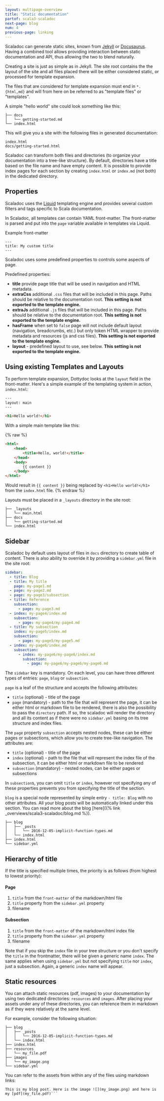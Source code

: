 ```yaml
---
layout: multipage-overview
title: "Static documentation"
partof: scala3-scaladoc
next-page: blog
num: 4
previous-page: linking
---
```


<!-- THIS FILE HAS BEEN GENERATED BY SCALADOC PREPROCESSOR. NOTE THAT ANY CHANGES TO THIS FILE CAN BE OVERRIDEN IN THE FUTURE -->

Scaladoc can generate static sites, known from [Jekyll](http://jekyllrb.com/) or [Docusaurus](https://docusaurus.io/).
Having a combined tool allows providing interaction between static documentation and API, thus allowing the two to blend naturally.

Creating a site is just as simple as in Jekyll. The site root contains the
the layout of the site and all files placed there will be either considered static,
or processed for template expansion.

The files that are considered for template expansion must end in `*.{html,md}`
and will from here on be referred to as "template files" or "templates".

A simple "hello world" site could look something like this:

```
├── docs
│   └── getting-started.md
└── index.html
```

This will give you a site with the following files in generated documentation:

```
index.html
docs/getting-started.html
```

Scaladoc can transform both files and directories (to organize your documentation into a tree-like structure). By default, directories have a title based on the file name and have empty content. It is possible to provide index pages for each section by creating `index.html` or `index.md` (not both) in the dedicated directory.

## Properties

Scaladoc uses the [Liquid](https://shopify.github.io/liquid/) templating engine
and provides several custom filters and tags specific to Scala
documentation.

In Scaladoc, all templates can contain YAML front-matter. The front-matter
is parsed and put into the `page` variable available in templates via Liquid.

Example front-matter

```
---
title: My custom title
---
```

Scaladoc uses some predefined properties to controls some aspects of page.

Predefined properties:

- **title** provide page title that will be used in navigation and HTML metadata.
- **extraCss** additional `.css` files that will be included in this page. Paths should be relative to the documentation root. **This setting is not exported to the template engine.**
- **extraJs** additional `.js` files that will be included in this page. Paths should be relative to the documentation root. **This setting is not exported to the template engine.**
- **hasFrame** when set to `false` page will not include default layout (navigation, breadcrumbs, etc.) but only token HTML wrapper to provide metadata and resources (js and css files). **This setting is not exported to the template engine.**
- **layout** - predefined layout to use, see below. **This setting is not exported to the template engine.**

## Using existing Templates and Layouts

To perform template expansion, Dottydoc looks at the `layout` field in the front-matter.
Here's a simple example of the templating system in action, `index.html`:

```html
---
layout: main
---

<h1>Hello world!</h1>
```

With a simple main template like this:

{% raw %}

```html
<html>
    <head>
        <title>Hello, world!</title>
    </head>
    <body>
        {{ content }}
    </body>
</html>
```

Would result in `{{ content }}` being replaced by `<h1>Hello world!</h1>` from
the `index.html` file.
{% endraw %}

Layouts must be placed in a `_layouts` directory in the site root:

```
├── _layouts
│   └── main.html
├── docs
│   └── getting-started.md
└── index.html
```

## Sidebar

Scaladoc by default uses layout of files in `docs` directory to create table of content. There is also ability to override it by providing a `sidebar.yml` file in the site root:

```yaml
sidebar:
  - title: Blog
  - title: My title
    page: my-page1.md
  - page: my-page2.md
  - page: my-page3/subsection
  - title: Reference
    subsection:
      - page: my-page3.md
  - index: my-page4/index.md
    subsection:
      - page: my-page4/my-page4.md
  - title: My subsection
    index: my-page5/index.md
    subsection:
      - page: my-page5/my-page5.md
  - index: my-page6/index.md
    subsection:
      - index: my-page6/my-page6/index.md
        subsection:
          - page: my-page6/my-page6/my-page6.md
```

The `sidebar` key is mandatory.
On each level, you can have three different types of entries: `page`, `blog` or `subsection`.

`page` is a leaf of the structure and accepts the following attributes:
- `title` (optional) - title of the page
- `page` (mandatory) - path to the file that will represent the page, it can be either html or markdown file to be rendered, there is also the possibility to pass the `directory` path. If so, the scaladoc will render the directory and all its content as if there were no `sidebar.yml` basing on its tree structure and index files.

The `page` property `subsection` accepts nested nodes, these can be either pages or subsections, which allow you to create tree-like navigation. The attributes are:
- `title` (optional) - title of the page
- `index` (optional) - path to the file that will represent the index file of the subsection, it can be either html or markdown file to be rendered
- `subsection` (mandatory) - nested nodes, can be either pages or subsections

In `subsection`s, you can omit `title` or `index`, however not specifying any of these properties prevents you from specifying the title of the section.

`blog` is a special node represented by simple entry `- title: Blog` with no other attributes. All your blog posts will be automatically linked under this section. You can read more about the blog [here]({% link _overviews/scala3-scaladoc/blog.md %}).

```
├── blog
│   ├── _posts
│   │   └── 2016-12-05-implicit-function-types.md
│   └── index.html
├── index.html
└── sidebar.yml
```

## Hierarchy of title

If the title is specified multiple times, the priority is as follows (from highest to lowest priority):

#### Page

1. `title` from the `front-matter` of the markdown/html file
2. `title` property from the `sidebar.yml` property
3. filename

#### Subsection

1. `title` from the `front-matter` of the markdown/html index file
2. `title` property from the `sidebar.yml` property
3. filename

Note that if you skip the `index` file in your tree structure or you don't specify the `title` in the frontmatter, there will be given a generic name `index`. The same applies when using `sidebar.yml` but not specifying `title` nor `index`, just a subsection. Again, a generic `index` name will appear.

## Static resources

You can attach static resources (pdf, images) to your documentation by using two dedicated directories:
`resources` and `images`. After placing your assets under any of these directories, you can reference them in markdown
as if they were relatively at the same level.

For example, consider the following situation:

```
├── blog
│   ├── _posts
│   │   └── 2016-12-05-implicit-function-types.md
│   └── index.html
├── index.html
├── resources
│   └── my_file.pdf
├── images
│   └── my_image.png
└── sidebar.yml

```

You can refer to the assets from within any of the files using markdown links:

```
This is my blog post. Here is the image ![](my_image.png) and here is my [pdf](my_file.pdf)```
```

